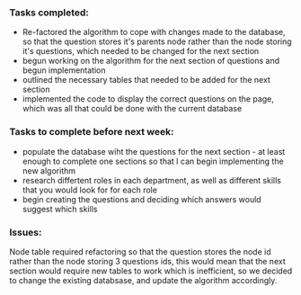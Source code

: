### Tasks completed:
- Re-factored the algorithm to cope with changes made to the database, so that the question stores it's parents node rather than the node storing it's questions, which needed to be changed for the next section
- begun working on the algorithm for the next section of questions and begun implementation
- outlined the necessary tables that needed to be added for the next section
- implemented the code to display the correct questions on the page, which was all that could be done with the current database

### Tasks to complete before next week:
- populate the database wiht the questions for the next section - at least enough to complete one sections so that I can begin implementing the new algorithm
- research differtent roles in each department, as well as different skills that you would look for for each role
- begin creating the questions and deciding which answers would suggest which skills

### Issues:
Node table required refactoring so that the question stores the node id rather than the node storing 3 questions ids, this would mean that the next section would require new tables to work which is inefficient, so we decided to change the existing databsase, and update the algorithm accordingly.
